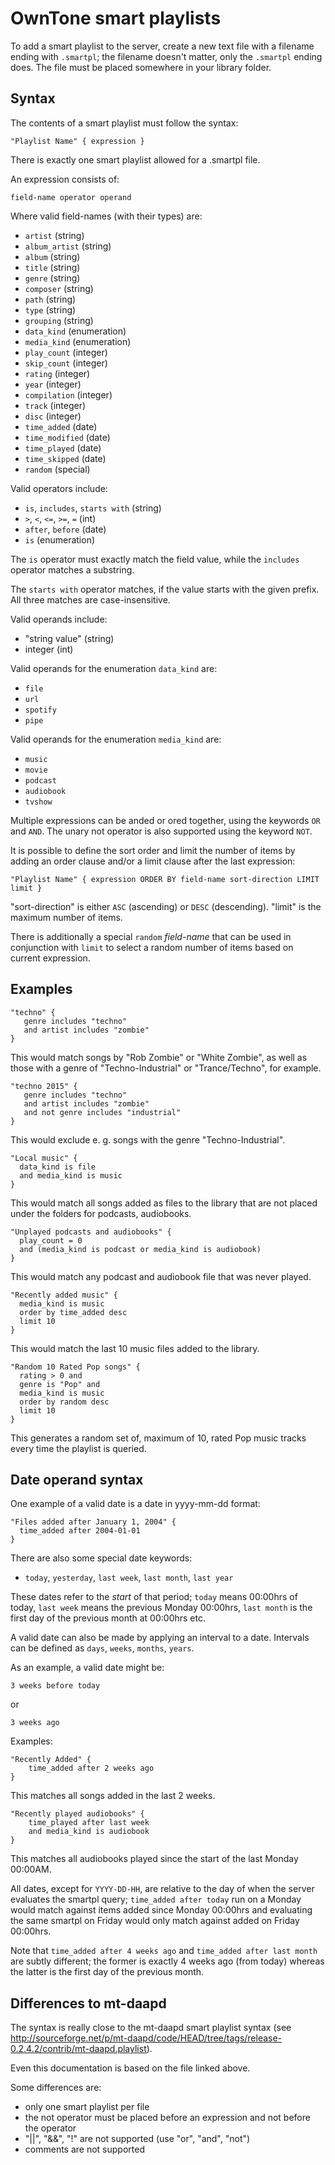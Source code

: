 # OwnTone smart playlists

To add a smart playlist to the server, create a new text file with a filename
ending with `.smartpl`; the filename doesn't matter, only the `.smartpl` ending
does. The file must be placed somewhere in your
library folder.

## Syntax

The contents of a smart playlist must follow the syntax:

```
"Playlist Name" { expression }
```

There is exactly one smart playlist allowed for a .smartpl file.

An expression consists of:

```
field-name operator operand
```

Where valid field-names (with their types) are:

- `artist` (string)
- `album_artist` (string)
- `album` (string)
- `title` (string)
- `genre` (string)
- `composer` (string)
- `path` (string)
- `type` (string)
- `grouping` (string)
- `data_kind` (enumeration)
- `media_kind` (enumeration)
- `play_count` (integer)
- `skip_count` (integer)
- `rating` (integer)
- `year` (integer)
- `compilation` (integer)
- `track` (integer)
- `disc` (integer)
- `time_added` (date)
- `time_modified` (date)
- `time_played` (date)
- `time_skipped` (date)
- `random` (special)

Valid operators include:

- `is`, `includes`, `starts with` (string)
- `>`, `<`, `<=`, `>=`, `=` (int)
- `after`, `before` (date)
- `is` (enumeration)

The `is` operator must exactly match the field value, while the `includes`
operator matches a substring.

The `starts with` operator matches, if the value starts with the given prefix.
All three matches are case-insensitive.

Valid operands include:

- "string value" (string)
- integer (int)

Valid operands for the enumeration `data_kind` are:

- `file`
- `url`
- `spotify`
- `pipe`

Valid operands for the enumeration `media_kind` are:

- `music`
- `movie`
- `podcast`
- `audiobook`
- `tvshow`

Multiple expressions can be anded or ored together, using the keywords `OR` and
`AND`. The unary not operator is also supported using the keyword `NOT`.

It is possible to define the sort order and limit the number of items by adding
an order clause and/or a limit clause after the last expression:

```
"Playlist Name" { expression ORDER BY field-name sort-direction LIMIT limit }
```

"sort-direction" is either `ASC` (ascending) or `DESC` (descending). "limit" is
the maximum number of items.

There is additionally a special `random` _field-name_ that can be used in
conjunction with `limit` to select a random number of items based on current expression.

## Examples

```
"techno" {
   genre includes "techno"
   and artist includes "zombie"
}
```

This would match songs by "Rob Zombie" or "White Zombie", as well as those with
a genre of "Techno-Industrial" or "Trance/Techno", for example.

```
"techno 2015" {
   genre includes "techno"
   and artist includes "zombie"
   and not genre includes "industrial"
}
```

This would exclude e. g. songs with the genre "Techno-Industrial".

```
"Local music" {
  data_kind is file
  and media_kind is music
}
```

This would match all songs added as files to the library that are not placed
under the folders for podcasts, audiobooks.

```
"Unplayed podcasts and audiobooks" {
  play_count = 0
  and (media_kind is podcast or media_kind is audiobook)
}
```

This would match any podcast and audiobook file that was never played.

```
"Recently added music" {
  media_kind is music
  order by time_added desc
  limit 10
}
```

This would match the last 10 music files added to the library.

```
"Random 10 Rated Pop songs" {
  rating > 0 and
  genre is "Pop" and
  media_kind is music
  order by random desc
  limit 10
}
```

This generates a random set of, maximum of 10, rated Pop music tracks every time
the playlist is queried.

## Date operand syntax

One example of a valid date is a date in yyyy-mm-dd format:

```
"Files added after January 1, 2004" {
  time_added after 2004-01-01
}
```

There are also some special date keywords:

- `today`, `yesterday`, `last week`, `last month`, `last year`

These dates refer to the _start_ of that period; `today` means 00:00hrs of today,
`last week` means the previous Monday 00:00hrs, `last month` is the first day of
the previous month at 00:00hrs etc.

A valid date can also be made by applying an interval to a date. Intervals can
be defined as `days`, `weeks`, `months`, `years`.

As an example, a valid date might be:

```
3 weeks before today
```

or

```
3 weeks ago
```

Examples:

```
"Recently Added" {
    time_added after 2 weeks ago
}
```

This matches all songs added in the last 2 weeks.

```
"Recently played audiobooks" {
    time_played after last week
    and media_kind is audiobook
}
```

This matches all audiobooks played since the start of the last Monday 00:00AM.

All dates, except for `YYYY-DD-HH`, are relative to the day of when
the server evaluates the smartpl query; `time_added after today` run on a
Monday would match against items added since Monday 00:00hrs and evaluating the
same smartpl on Friday would only match against added on Friday 00:00hrs.

Note that `time_added after 4 weeks ago` and `time_added after last month` are
subtly different; the former is exactly 4 weeks ago (from today) whereas the
latter is the first day of the previous month.

## Differences to mt-daapd

The syntax is really close to the mt-daapd smart playlist syntax (see
<http://sourceforge.net/p/mt-daapd/code/HEAD/tree/tags/release-0.2.4.2/contrib/mt-daapd.playlist>).

Even this documentation is based on the file linked above.

Some differences are:

- only one smart playlist per file
- the not operator must be placed before an expression and not before the operator
- "||", "&&", "!" are not supported (use "or", "and", "not")
- comments are not supported
